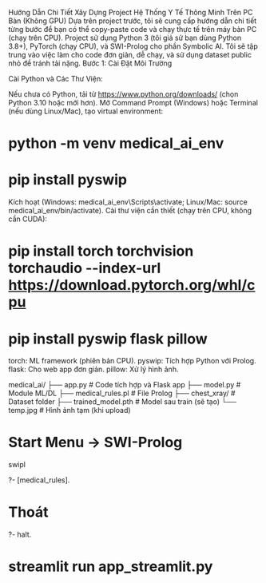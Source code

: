 Hướng Dẫn Chi Tiết Xây Dựng Project Hệ Thống Y Tế Thông Minh Trên PC Bàn (Không GPU)
Dựa trên project trước, tôi sẽ cung cấp hướng dẫn chi tiết từng bước để bạn có thể copy-paste code và chạy thực tế trên máy bàn PC (chạy trên CPU). Project sử dụng Python 3 (tôi giả sử bạn dùng Python 3.8+), PyTorch (chạy CPU), và SWI-Prolog cho phần Symbolic AI. Tôi sẽ tập trung vào việc làm cho code đơn giản, dễ chạy, và sử dụng dataset public nhỏ để tránh tải nặng.
Bước 1: Cài Đặt Môi Trường

Cài Python và Các Thư Viện:

Nếu chưa có Python, tải từ https://www.python.org/downloads/ (chọn Python 3.10 hoặc mới hơn).
Mở Command Prompt (Windows) hoặc Terminal (nếu dùng Linux/Mac), tạo virtual environment:

# python -m venv medical_ai_env
# pip install pyswip


Kích hoạt (Windows: medical_ai_env\Scripts\activate; Linux/Mac: source medical_ai_env/bin/activate).
Cài thư viện cần thiết (chạy trên CPU, không cần CUDA):

# pip install torch torchvision torchaudio --index-url https://download.pytorch.org/whl/cpu
# pip install pyswip flask pillow

torch: ML framework (phiên bản CPU).
pyswip: Tích hợp Python với Prolog.
flask: Cho web app đơn giản.
pillow: Xử lý hình ảnh.



medical_ai/
├── app.py                # Code tích hợp và Flask app
├── model.py              # Module ML/DL
├── medical_rules.pl      # File Prolog
├── chest_xray/           # Dataset folder
├── trained_model.pth     # Model sau train (sẽ tạo)
└── temp.jpg              # Hình ảnh tạm (khi upload)


# Start Menu → SWI-Prolog
swipl

?- [medical_rules].

# Thoát
?- halt.


# streamlit run app_streamlit.py